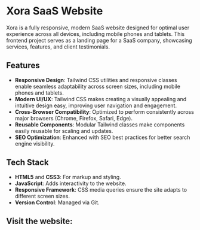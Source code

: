 # Xora SaaS Website

Xora is a fully responsive, modern SaaS website designed for optimal user experience across all devices, including mobile phones and tablets. This frontend project serves as a landing page for a SaaS company, showcasing services, features, and client testimonials.

## Features

- **Responsive Design**: Tailwind CSS utilities and responsive classes enable seamless adaptability across screen sizes, including mobile phones and tablets.
- **Modern UI/UX**: Tailwind CSS makes creating a visually appealing and intuitive design easy, improving user navigation and engagement.
- **Cross-Browser Compatibility**: Optimized to perform consistently across major browsers (Chrome, Firefox, Safari, Edge).
- **Reusable Components**: Modular Tailwind classes make components easily reusable for scaling and updates.
- **SEO Optimization**: Enhanced with SEO best practices for better search engine visibility.

## Tech Stack

- **HTML5** and **CSS3**: For markup and styling.
- **JavaScript**: Adds interactivity to the website.
- **Responsive Framework**: CSS media queries ensure the site adapts to different screen sizes.
- **Version Control**: Managed via Git.

## Visit the website:


